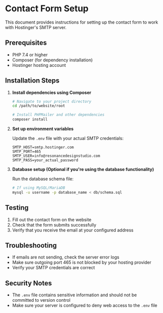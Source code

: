 # Contact Form Setup

This document provides instructions for setting up the contact form to work with Hostinger's SMTP server.

## Prerequisites

- PHP 7.4 or higher
- Composer (for dependency installation)
- Hostinger hosting account

## Installation Steps

1. **Install dependencies using Composer**

   ```bash
   # Navigate to your project directory
   cd /path/to/website/root

   # Install PHPMailer and other dependencies
   composer install
   ```

2. **Set up environment variables**

   Update the `.env` file with your actual SMTP credentials:

   ```
   SMTP_HOST=smtp.hostinger.com
   SMTP_PORT=465
   SMTP_USER=info@resonancedesignstudio.com
   SMTP_PASS=your_actual_password
   ```

3. **Database setup (Optional if you're using the database functionality)**

   Run the database schema file:

   ```bash
   # If using MySQL/MariaDB
   mysql -u username -p database_name < db/schema.sql
   ```

## Testing

1. Fill out the contact form on the website
2. Check that the form submits successfully
3. Verify that you receive the email at your configured address

## Troubleshooting

- If emails are not sending, check the server error logs
- Make sure outgoing port 465 is not blocked by your hosting provider
- Verify your SMTP credentials are correct

## Security Notes

- The `.env` file contains sensitive information and should not be committed to version control
- Make sure your server is configured to deny web access to the `.env` file
